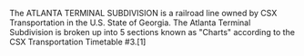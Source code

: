 The ATLANTA TERMINAL SUBDIVISION is a railroad line owned by CSX Transportation in the U.S. State of Georgia. The Atlanta Terminal Subdivision is broken up into 5 sections known as "Charts" according to the CSX Transportation Timetable #3.[1]
